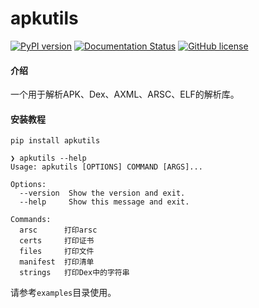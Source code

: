 # apkutils

[![PyPI version](https://img.shields.io/pypi/v/apkutils.svg)](https://pypi.python.org/pypi/apkutils)
[![Documentation Status](https://readthedocs.org/projects/apkutils/badge/?version=latest)](https://apkutils.readthedocs.io/en/latest/?badge=latest) [![GitHub license](https://img.shields.io/github/license/mikusjelly/apkutils.svg)](https://github.com/mikusjelly/apkutils/blob/master/LICENSE)

#### 介绍

一个用于解析APK、Dex、AXML、ARSC、ELF的解析库。

#### 安装教程

```
pip install apkutils

❯ apkutils --help
Usage: apkutils [OPTIONS] COMMAND [ARGS]...

Options:
  --version  Show the version and exit.
  --help     Show this message and exit.

Commands:
  arsc      打印arsc
  certs     打印证书
  files     打印文件
  manifest  打印清单
  strings   打印Dex中的字符串
```

请参考`examples`目录使用。




